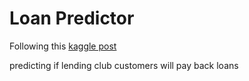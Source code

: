 # Loan Predictor

Following this [kaggle post](https://www.kaggle.com/code/faressayah/lending-club-loan-defaulters-prediction)

predicting if lending club customers will pay back loans
